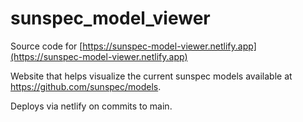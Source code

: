 # sunspec_model_viewer

Source code for [https://sunspec-model-viewer.netlify.app](https://sunspec-model-viewer.netlify.app)

Website that helps visualize the current sunspec models available at https://github.com/sunspec/models.

Deploys via netlify on commits to main.
